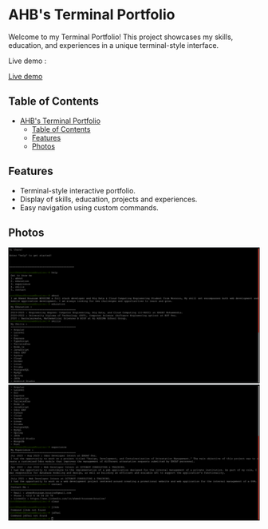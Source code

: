 # AHB's Terminal Portfolio

Welcome to my Terminal Portfolio! This project showcases my skills, education, and experiences in a unique terminal-style interface.

Live demo : 

[Live demo](https://jolly-blini-4853fe.netlify.app/)

## Table of Contents
- [AHB's Terminal Portfolio](#ahbs-terminal-portfolio)
  - [Table of Contents](#table-of-contents)
  - [Features](#features)
  - [Photos](#photos)

## Features

- Terminal-style interactive portfolio.
- Display of skills, education, projects and experiences.
- Easy navigation using custom commands.

## Photos
![s1](./src/assets/images/1.png)
![s2](./src/assets/images/2.png)

